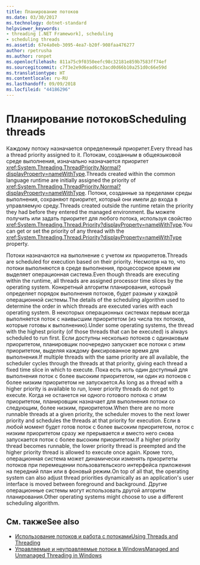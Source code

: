 ```yaml
---
title: Планирование потоков
ms.date: 03/30/2017
ms.technology: dotnet-standard
helpviewer_keywords:
- threading [.NET Framework], scheduling
- scheduling threads
ms.assetid: 67e4a0eb-3095-4ea7-b20f-908faa476277
author: rpetrusha
ms.author: ronpet
ms.openlocfilehash: 811a75c9f0350eefc98c32181e859b7583ff74ef
ms.sourcegitcommit: c7f3e2e9d6ead6cc3acd0d66b10a251d0c66e59d
ms.translationtype: HT
ms.contentlocale: ru-RU
ms.lasthandoff: 09/09/2018
ms.locfileid: "44186296"
---
```

# <a name="scheduling-threads"></a><span data-ttu-id="ab529-102">Планирование потоков</span><span class="sxs-lookup"><span data-stu-id="ab529-102">Scheduling threads</span></span>

<span data-ttu-id="ab529-103">Каждому потоку назначается определенный приоритет.</span><span class="sxs-lookup"><span data-stu-id="ab529-103">Every thread has a thread priority assigned to it.</span></span> <span data-ttu-id="ab529-104">Потокам, созданным в общеязыковой среде выполнения, изначально назначается приоритет <xref:System.Threading.ThreadPriority.Normal?displayProperty=nameWithType>.</span><span class="sxs-lookup"><span data-stu-id="ab529-104">Threads created within the common language runtime are initially assigned the priority of <xref:System.Threading.ThreadPriority.Normal?displayProperty=nameWithType>.</span></span> <span data-ttu-id="ab529-105">Потоки, созданные за пределами среды выполнения, сохраняют приоритет, который они имели до входа в управляемую среду.</span><span class="sxs-lookup"><span data-stu-id="ab529-105">Threads created outside the runtime retain the priority they had before they entered the managed environment.</span></span> <span data-ttu-id="ab529-106">Вы можете получить или задать приоритет для любого потока, используя свойство <xref:System.Threading.Thread.Priority?displayProperty=nameWithType>.</span><span class="sxs-lookup"><span data-stu-id="ab529-106">You can get or set the priority of any thread with the <xref:System.Threading.Thread.Priority?displayProperty=nameWithType> property.</span></span>  
  
 <span data-ttu-id="ab529-107">Потоки назначаются на выполнение с учетом их приоритетов.</span><span class="sxs-lookup"><span data-stu-id="ab529-107">Threads are scheduled for execution based on their priority.</span></span> <span data-ttu-id="ab529-108">Несмотря на то, что потоки выполняются в среде выполнения, процессорное время им выделяет операционная система.</span><span class="sxs-lookup"><span data-stu-id="ab529-108">Even though threads are executing within the runtime, all threads are assigned processor time slices by the operating system.</span></span> <span data-ttu-id="ab529-109">Конкретный алгоритм планирования, который определяет порядок выполнения потоков, будет разным у каждой операционной системы.</span><span class="sxs-lookup"><span data-stu-id="ab529-109">The details of the scheduling algorithm used to determine the order in which threads are executed varies with each operating system.</span></span> <span data-ttu-id="ab529-110">В некоторых операционных системах первым всегда выполняется поток с наивысшим приоритетом (из числа тех потоков, которые готовы к выполнению).</span><span class="sxs-lookup"><span data-stu-id="ab529-110">Under some operating systems, the thread with the highest priority (of those threads that can be executed) is always scheduled to run first.</span></span> <span data-ttu-id="ab529-111">Если доступны несколько потоков с одинаковым приоритетом, планировщик поочередно запускает все потоки с этим приоритетом, выделяя каждому фиксированное время для выполнения.</span><span class="sxs-lookup"><span data-stu-id="ab529-111">If multiple threads with the same priority are all available, the scheduler cycles through the threads at that priority, giving each thread a fixed time slice in which to execute.</span></span> <span data-ttu-id="ab529-112">Пока есть хоть один доступный для выполнения поток с более высоким приоритетом, ни один из потоков с более низким приоритетом не запускается.</span><span class="sxs-lookup"><span data-stu-id="ab529-112">As long as a thread with a higher priority is available to run, lower priority threads do not get to execute.</span></span> <span data-ttu-id="ab529-113">Когда не останется ни одного готового потока с этим приоритетом, планировщик назначает для выполнения потоки со следующим, более низким, приоритетом.</span><span class="sxs-lookup"><span data-stu-id="ab529-113">When there are no more runnable threads at a given priority, the scheduler moves to the next lower priority and schedules the threads at that priority for execution.</span></span> <span data-ttu-id="ab529-114">Если в любой момент будет готов поток с более высоким приоритетом, поток с низким приоритетом сразу же прерывается и вместо него снова запускается поток с более высоким приоритетом.</span><span class="sxs-lookup"><span data-stu-id="ab529-114">If a higher priority thread becomes runnable, the lower priority thread is preempted and the higher priority thread is allowed to execute once again.</span></span> <span data-ttu-id="ab529-115">Кроме того, операционная система может динамически изменять приоритеты потоков при перемещении пользовательского интерфейса приложения на передний план или в фоновый режим.</span><span class="sxs-lookup"><span data-stu-id="ab529-115">On top of all that, the operating system can also adjust thread priorities dynamically as an application's user interface is moved between foreground and background.</span></span> <span data-ttu-id="ab529-116">Другие операционные системы могут использовать другой алгоритм планирования.</span><span class="sxs-lookup"><span data-stu-id="ab529-116">Other operating systems might choose to use a different scheduling algorithm.</span></span>  
  
## <a name="see-also"></a><span data-ttu-id="ab529-117">См. также</span><span class="sxs-lookup"><span data-stu-id="ab529-117">See also</span></span>

- [<span data-ttu-id="ab529-118">Использование потоков и работа с потоками</span><span class="sxs-lookup"><span data-stu-id="ab529-118">Using Threads and Threading</span></span>](../../../docs/standard/threading/using-threads-and-threading.md)  
- [<span data-ttu-id="ab529-119">Управляемые и неуправляемые потоки в Windows</span><span class="sxs-lookup"><span data-stu-id="ab529-119">Managed and Unmanaged Threading in Windows</span></span>](../../../docs/standard/threading/managed-and-unmanaged-threading-in-windows.md)
